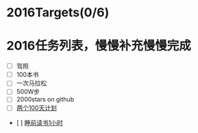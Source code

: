 # 2016Targets(0/6)
# 2016任务列表，慢慢补充慢慢完成
- [ ] 驾照
- [ ] 100本书
- [ ] 一次马拉松
- [ ] 500W步
- [ ] 2000stars on github
- [ ] [两个100天计划][1]
 - [ ] [睡前读书1小时][3]

[1]:	100days
[3]:	100days/reading.md
